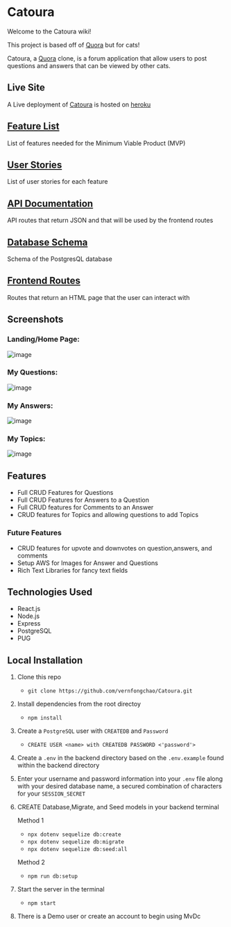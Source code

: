 # Catoura
Welcome to the Catoura wiki!

This project is based off of [Quora](https://www.quora.com/) but for cats!

Catoura, a [Quora](https://www.quora.com/) clone, is a forum application that allow users to post questions and answers that can be viewed by other cats.

## Live Site

A Live deployment of [Catoura](https://catoura.herokuapp.com/) is hosted on [heroku](https://heroku.com)

## [Feature List](https://github.com/vernfongchao/Catoura/wiki/MVP-Feature-List)

List of features needed for the Minimum Viable Product (MVP)

## [User Stories](https://github.com/vernfongchao/Catoura/wiki/User-Stories)

List of user stories for each feature

## [API Documentation](https://github.com/vernfongchao/Catoura/wiki/API-Documentation)

API routes that return JSON and that will be used by the frontend routes


## [Database Schema](https://github.com/vernfongchao/Catoura/wiki/Database-Schema)

Schema of the PostgresQL database

## [Frontend Routes](https://github.com/vernfongchao/Catoura/wiki/Frontend-Routes)

Routes that return an HTML page that the user can interact with

## Screenshots

### Landing/Home Page:
![image](https://user-images.githubusercontent.com/91238232/163909142-3a5cada8-8377-4537-bd23-80516ea01314.png)

### My Questions:
![image](https://user-images.githubusercontent.com/91238232/163909200-064a1b10-2321-4682-9c09-043803cec9a8.png)

### My Answers:
![image](https://user-images.githubusercontent.com/91238232/163909296-1ce48465-6de0-4e57-a2c0-f75a038b6317.png)

### My Topics:
![image](https://user-images.githubusercontent.com/91238232/163909319-bda2905d-556d-4e86-9049-e88c3c44f442.png)

## Features

- Full CRUD Features for Questions
- Full CRUD Features for Answers to a Question
- Full CRUD features for Comments to an Answer
- CRUD features for Topics and allowing questions to add Topics

### Future Features

- CRUD features for upvote and downvotes on question,answers, and comments
- Setup AWS for Images for Answer and Questions
- Rich Text Libraries for fancy text fields

## Technologies Used

- React.js
- Node.js
- Express
- PostgreSQL
- PUG

## Local Installation

1. Clone this repo

   - `git clone https://github.com/vernfongchao/Catoura.git`

2. Install dependencies from the root directoy

   - `npm install`

3. Create a `PostgreSQL` user with `CREATEDB` and `Password` 

   - `CREATE USER <name> with CREATEDB PASSWORD <'password'>`

4. Create a `.env` in the backend directory based on the `.env.example` found within the backend directory

5. Enter your username and password information into your `.env` file along with your desired database name, a secured combination of characters for your `SESSION_SECRET`

6. CREATE Database,Migrate, and Seed models in your backend terminal 

   Method 1
   
   - `npx dotenv sequelize db:create`
   - `npx dotenv sequelize db:migrate`
   - `npx dotenv sequelize db:seed:all`

   Method 2
   
   - `npm run db:setup`

7. Start the server in the terminal

   - `npm start`

8. There is a Demo user or create an account to begin using MvDc


